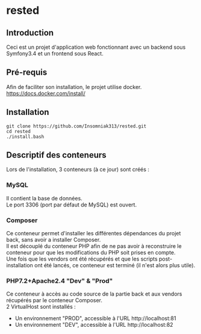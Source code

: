 # rested

## Introduction

Ceci est un projet d'application web fonctionnant avec un backend sous Symfony3.4 et un frontend sous React.

## Pré-requis

Afin de faciliter son installation, le projet utilise docker.<br/>
https://docs.docker.com/install/

## Installation

```
git clone https://github.com/Insomniak313/rested.git
cd rested
./install.bash
```

## Descriptif des conteneurs


Lors de l'installation, 3 conteneurs (à ce jour) sont créés :

### MySQL

Il contient la base de données.<br/>
Le port 3306 (port par défaut de MySQL) est ouvert.

### Composer

Ce conteneur permet d'installer les différentes dépendances du projet back, sans avoir a installer Composer. <br/>
Il est découplé du conteneur PHP afin de ne pas avoir à reconstruire le conteneur pour que les modifications du PHP soit prises en compte. <br/>
Une fois que les vendors ont été récupérés et que les scripts post-installation ont été lancés, ce conteneur est terminé (il n'est alors plus utile).

### PHP7.2+Apache2.4 "Dev" & "Prod"

Ce conteneur à accès au code source de la partie back et aux vendors récupérés par le conteneur Composer. <br/>
2 VirtualHost sont installés :
<ul>
<li>Un environnement "PROD", accessible à l'URL http://localhost:81</li>
<li>Un environnement "DEV", accessible à l'URL http://localhost:82</li>
</ul>
